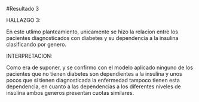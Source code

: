 #Resultado 3

HALLAZGO 3:

En este utlimo planteamiento, unicamente se hizo la relacion entre los pacientes diagnosticados con diabetes y su dependencia a la insulina clasificando por genero.

INTERPRETACION:

Como era de suponer, y se confirmo con el modelo aplicado ninguno de los pacientes que no tienen diabetes son dependientes a la insulina y unos pocos que si tienen diagnosticada la enfermedad tampoco tienen esta dependencia, en cuanto a las dependencias a los diferentes niveles de insulina ambos generos presentan cuotas similares.
